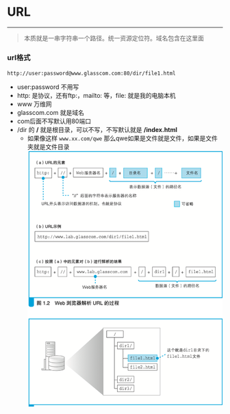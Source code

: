 # URL
--------

> 本质就是一串字符串一个路径。统一资源定位符。域名包含在这里面

### url格式

`http://user:password@www.glasscom.com:80/dir/file1.html`
+ user:password 不用写
+ http: 是协议，还有ftp:，mailto: 等，file: 就是我的电脑本机
+ www 万维网
+ glasscom.com 就是域名
+ com后面不写默认用80端口
+ /dir 的 __/__ 就是根目录，可以不写，不写默认就是 __/index.html__
    - 如果像这样 `www.xx.com/qwe` 那么qwe如果是文件就是文件，如果是文件夹就是文件目录
![url结构](https://raw.githubusercontent.com/lish44/pic/main/res/202205162327107.png)

